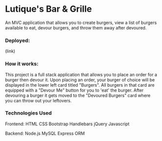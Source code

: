 # Lutique's Bar & Grille

An MVC application that allows you to create burgers, view a list of burgers 
available to eat, devour burgers, and throw them away after devoured.

### Deployed:

(link)

### How it works:

This project is a full stack application that allows you to place an order for a burger then devour it.
Upon placing an order, your burger of choice will be displayed in the lower left card titled "Burgers".
All burgers in that card are equipped with a "Devour Me" button for you to 'eat' the burger.
After devouring a burger it gets moved to the "Devoured Burgers" card where you can throw out your leftovers.

### Technologies Used

Frontend:
  HTML
  CSS
  Bootstrap
  Handlebars
  jQuery
  Javascript

Backend:
  Node.js
  MySQL
  Express
  ORM
